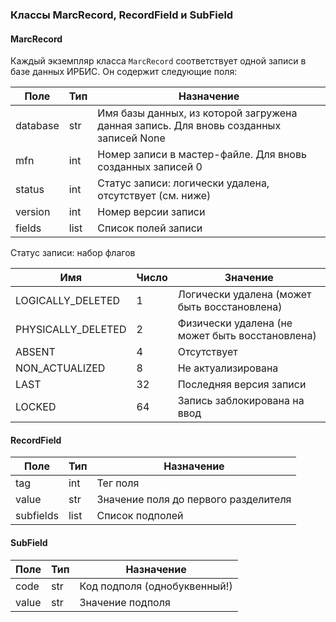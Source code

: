 ### Классы MarcRecord, RecordField и SubField

#### MarcRecord

Каждый экземпляр класса `MarcRecord` соответствует одной записи в базе данных ИРБИС. Он содержит следующие поля:

Поле|Тип|Назначение
----|---|----------
database | str  | Имя базы данных, из которой загружена данная запись. Для вновь созданных записей None
mfn      | int  | Номер записи в мастер-файле. Для вновь созданных записей 0
status   | int  | Статус записи: логически удалена, отсутствует (см. ниже)
version  | int  | Номер версии записи
fields   | list | Список полей записи

Статус записи: набор флагов

Имя|Число|Значение
---|-----|--------
LOGICALLY_DELETED  | 1 | Логически удалена (может быть восстановлена)
PHYSICALLY_DELETED | 2 | Физически удалена (не может быть восстановлена)
ABSENT             | 4 | Отсутствует
NON_ACTUALIZED     | 8 | Не актуализирована
LAST               | 32 | Последняя версия записи
LOCKED             | 64 | Запись заблокирована на ввод

#### RecordField

Поле|Тип|Назначение
----|---|----------
tag       | int | Тег поля
value     | str | Значение поля до первого разделителя
subfields | list | Список подполей

#### SubField

Поле|Тип|Назначение
----|---|----------
code | str | Код подполя (однобуквенный!)
value | str | Значение подполя